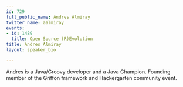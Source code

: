 ```yaml
---
id: 729
full_public_name: Andres Almiray
twitter_name: aalmiray
events:
- id: 1489
  title: Open Source (R)Evolution
title: Andres Almiray
layout: speaker_bio

---
```

Andres is a Java/Groovy developer and a Java Champion. Founding member of the Griffon framework and Hackergarten community event.